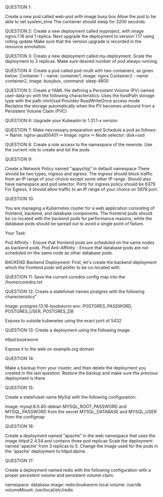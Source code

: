 QUESTION 1:

Create a new pod called web-pod with image busy box Allow the pod to be able to set system_time The container should sleep for 3200 seconds


QUESTION 2:
Create a new deployment called myproject, with image nginx:1.16 and 1 replica. Next upgrade the deployment to version 1.17 using rolling update Make sure that the version upgrade is recorded in the resource annotation.

QUESTION 3:
Create a new deployment called my-deployment. Scale the deployment to 3 replicas. Make sure desired number of pod always running.

QUESTION 4:
Create a pod called pod-multi with two containers, as given below:
Container 1 - name: container1, image: nginx
Container2 - name: container2, image: busybox,
command: sleep 4800

QUESTION 5:
Create a YAML file defining a Persistent Volume (PV) named user-data-pv with the following characteristics:
Uses the hostPath storage type with the path /mnt/ssd
Provides ReadWriteOnce access mode
Reclaims the storage automatically when the PV
becomes unbound from a Persistent Volume Claim
(PVC)

QUESTION 6:
Upgrade your Kubeadm to 1.31.1-x version


QUESTION 7:
Make neccessary preparation and Schedule a pod as follows:
✑ Name: nginx-jaud00401
✑ Image: nginx
✑ Node selector: disk=ssd

QUESTION 8:
Create a role access to the namespace of the newrole. Use the current role to create and list the pods

QUESTION 9:

Create a Network Policy named "appychip" in default namespace
There should be two types, ingress and egress.
The ingress should block traffic from an IP range of your choice except some other IP range.
Should also have namespace and pod selector. Ports for ingress policy should be 6379
For Egress, it should allow traffic to an IP range of your choice on 5978 port.


QUESTION 10:

You are managing a Kubernetes cluster for a web application consisting of frontend, backend, and database components.
The frontend pods should be co-located with the backend pods for performance reasons, while the database pods should be spread out
to avoid a single point of failure.

Your Task:

Pod Affinity - Ensure that frontend pods are scheduled on the same nodes as backend pods.
Pod Anti-Affinity - Ensure that database pods are not scheduled on the same node as other database pods.

BACKEND
Backend Deployment: First, let's create the backend deployment which the frontend pods will prefer to be co-located with.

QUESTION 11:
Save the current coredns config map into the /home/coredns.txt




QUESTION 12:
Create a statefulset names postgres with the following charecteristics"

Image: postgres:13.16-bookworm
env: POSTGRES_PASSWORD, POSTGRES_USER, POSTGRES_DB

Expose to outside kubenetes using the exact port of 5432

QUESTION 13:
Create a deployment using the following image:

httpd:bookworm

Expose it to the web on example.org domain

QUESTION 14:

Make a backup from your cluster, and then delete the deployment you created in the last question. Restore the backup and make sure the previous deployment is there

QUESTION 15:

Create a statefulset name MySql with the following configuration:

Image: mysql:8.0.40-debian
MYSQL_ROOT_PASSWORD and MYSQL_PASSWORD from the secret
MYSQL_DATABASE and MYSQL_USER from the configmap

QUESTION 16:


Create a deployment named “apache” in the web namespace that uses the image httpd:2.4.54 and contains three pod replicas Scale the deployment named 'apache' from 3 replicas to 5. Change the image used for the pods in the 'apache' deployment to httpd:alpine .

QUESTION 17:

Create a deployment named redis with the following configuration with a proper persistent volume and persistent volume claim.

namespace: database
image: redis:bookworm
local volume: /var/db
volumeMount: /usr/local/etc/redis

